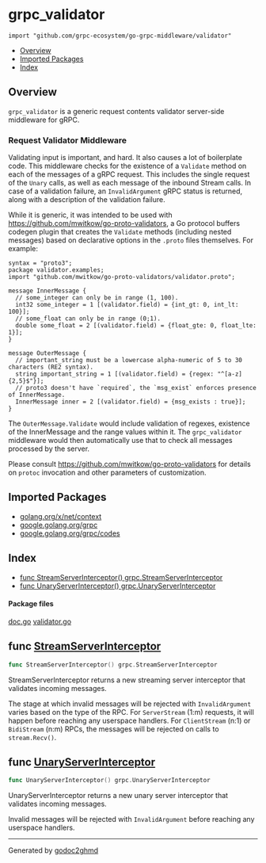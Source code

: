 # grpc_validator
`import "github.com/grpc-ecosystem/go-grpc-middleware/validator"`

* [Overview](#pkg-overview)
* [Imported Packages](#pkg-imports)
* [Index](#pkg-index)

## <a name="pkg-overview">Overview</a>
`grpc_validator` is a generic request contents validator server-side middleware for gRPC.

### Request Validator Middleware
Validating input is important, and hard. It also causes a lot of boilerplate code. This middleware
checks for the existence of a `Validate` method on each of the messages of a gRPC request. This
includes the single request of the `Unary` calls, as well as each message of the inbound Stream calls.
In case of a validation failure, an `InvalidArgument` gRPC status is returned, along with a
description of the validation failure.

While it is generic, it was intended to be used with <a href="https://github.com/mwitkow/go-proto-validators">https://github.com/mwitkow/go-proto-validators</a>,
a Go protocol buffers codegen plugin that creates the `Validate` methods (including nested messages)
based on declarative options in the `.proto` files themselves. For example:

	syntax = "proto3";
	package validator.examples;
	import "github.com/mwitkow/go-proto-validators/validator.proto";

	message InnerMessage {
	  // some_integer can only be in range (1, 100).
	  int32 some_integer = 1 [(validator.field) = {int_gt: 0, int_lt: 100}];
	  // some_float can only be in range (0;1).
	  double some_float = 2 [(validator.field) = {float_gte: 0, float_lte: 1}];
	}

	message OuterMessage {
	  // important_string must be a lowercase alpha-numeric of 5 to 30 characters (RE2 syntax).
	  string important_string = 1 [(validator.field) = {regex: "^[a-z]{2,5}$"}];
	  // proto3 doesn't have `required`, the `msg_exist` enforces presence of InnerMessage.
	  InnerMessage inner = 2 [(validator.field) = {msg_exists : true}];
	}

The `OuterMessage.Validate` would include validation of regexes, existence of the InnerMessage and
the range values within it. The `grpc_validator` middleware would then automatically use that to
check all messages processed by the server.

Please consult <a href="https://github.com/mwitkow/go-proto-validators">https://github.com/mwitkow/go-proto-validators</a> for details on `protoc` invocation and
other parameters of customization.

## <a name="pkg-imports">Imported Packages</a>

- [golang.org/x/net/context](https://godoc.org/golang.org/x/net/context)
- [google.golang.org/grpc](https://godoc.org/google.golang.org/grpc)
- [google.golang.org/grpc/codes](https://godoc.org/google.golang.org/grpc/codes)

## <a name="pkg-index">Index</a>
* [func StreamServerInterceptor() grpc.StreamServerInterceptor](#StreamServerInterceptor)
* [func UnaryServerInterceptor() grpc.UnaryServerInterceptor](#UnaryServerInterceptor)

#### <a name="pkg-files">Package files</a>
[doc.go](./doc.go) [validator.go](./validator.go)

## <a name="StreamServerInterceptor">func</a> [StreamServerInterceptor](./validator.go#L36)
``` go
func StreamServerInterceptor() grpc.StreamServerInterceptor
```
StreamServerInterceptor returns a new streaming server interceptor that validates incoming messages.

The stage at which invalid messages will be rejected with `InvalidArgument` varies based on the
type of the RPC. For `ServerStream` (1:m) requests, it will happen before reaching any userspace
handlers. For `ClientStream` (n:1) or `BidiStream` (n:m) RPCs, the messages will be rejected on
calls to `stream.Recv()`.

## <a name="UnaryServerInterceptor">func</a> [UnaryServerInterceptor](./validator.go#L19)
``` go
func UnaryServerInterceptor() grpc.UnaryServerInterceptor
```
UnaryServerInterceptor returns a new unary server interceptor that validates incoming messages.

Invalid messages will be rejected with `InvalidArgument` before reaching any userspace handlers.

- - -
Generated by [godoc2ghmd](https://github.com/GandalfUK/godoc2ghmd)